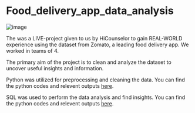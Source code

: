 # Food_delivery_app_data_analysis
![image](https://user-images.githubusercontent.com/123518126/235265058-85c9e622-63ca-4634-99ae-4622947bba41.png)


The was a LIVE-project given to us by HiCounselor to gain REAL-WORLD experience using the dataset from Zomato, a leading food delivery app. We worked in teams of 4.

The primary aim of the project is to clean and analyze the dataset to uncover useful insights and information. 

Python was utilized for preprocessing and cleaning the data. You can find the python codes and relevent outputs [here](https://github.com/mythilyram/Food_delivery_app_data_analysis/blob/main/Food_Delivery_App_Data_Analysis.ipynb).

SQL was used to perform the data analysis and find insights. You can find the python codes and relevent outputs [here](https://medium.com/@mythilyrm/food-delivery-app-data-analysis-edf0389929ce).



